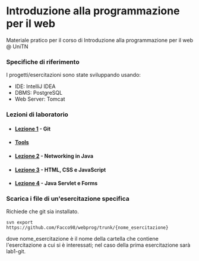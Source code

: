 # Introduzione alla programmazione per il web
Materiale pratico per il corso di Introduzione alla programmazione per il web @ UniTN

### Specifiche di riferimento
I progetti/esercitazioni sono state sviluppando usando:  
  * IDE: IntelliJ IDEA
  * DBMS: PostgreSQL
  * Web Server: Tomcat
  
### Lezioni di laboratorio
  * #### [Lezione 1](https://Facco98.github.io/webprog/lab01) - Git
  * #### [Tools](https://Facco98.github.io/webprog/tools)
  * #### [Lezione 2](https://facco98.github.io/webprog/lab02) - Networking in Java
  * #### [Lezione 3](https://facco98.github.io/webprog/lab03) - HTML, CSS e JavaScript
  * #### [Lezione 4](https://facco98.github.io/webprog/lab04) - Java Servlet e Forms

### Scarica i file di un'esercitazione specifica
Richiede che git sia installato.

```shell
svn export https://github.com/Facco98/webprog/trunk/{nome_esercitazione}
```

dove nome_esercitazione è il nome della cartella che contiene l'esercitazione a cui si è interessati; nel caso della prima esercitazione sarà lab1-git.
